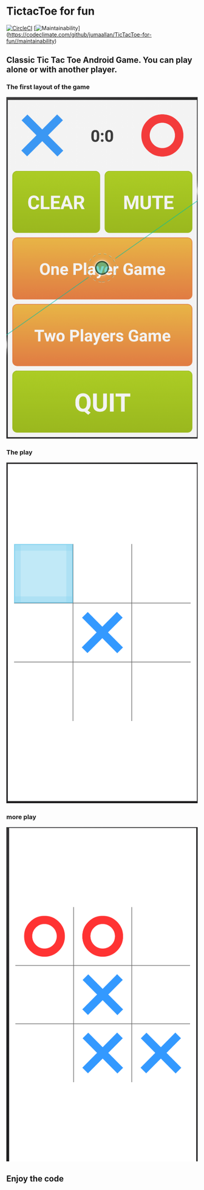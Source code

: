 # **TictacToe for fun**

[![CircleCI](https://circleci.com/gh/remymumoh/TicTacToe-for-fun//tree/master.svg?style=shield)](https://circleci.com/gh/remymumoh/TicTacToe-for-fun//tree/master)
[![Maintainability](https://api.codeclimate.com/v1/badges/029ded8e7747a58f1095/maintainability)]
(https://codeclimate.com/github/jumaallan/TicTacToe-for-fun//maintainability)

## Classic Tic Tac Toe Android Game. You can play alone or with another player.

### The first layout of the game
![Screenshot](screenshot1.png)

### The play
![Screenshot](screenshot2.png)

### more play
![Screenshot](screenshot3.png)

## Enjoy the code

